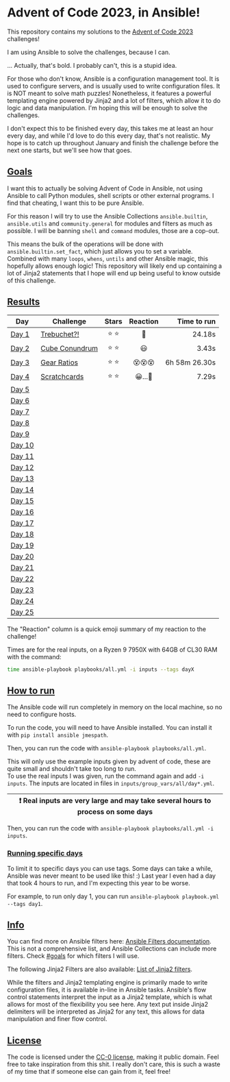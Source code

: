 Advent of Code 2023, in Ansible!
================================

This repository contains my solutions to the [Advent of Code 2023](https://adventofcode.com/2023) challenges!  

I am using Ansible to solve the challenges, because I can. 

... Actually, that's bold. I probably can't, this is a stupid idea.

For those who don't know, Ansible is a configuration management tool. It is used to configure servers, and is usually used to write configuration files. It is NOT meant to solve math puzzles!
Nonetheless, it features a powerful templating engine powered by Jinja2 and a lot of filters, which allow it to do logic and data manipulation. I'm hoping this will be enough to solve the challenges.

I don't expect this to be finished every day, this takes me at least an hour every day, and while I'd love to do this every day, that's not realistic. My hope is to catch up throughout January and finish the challenge before the next one starts, but we'll see how that goes.

## [Goals](#goals)
I want this to actually be solving Advent of Code in Ansible, not using Ansible to call Python modules, shell scripts or other external programs. I find that cheating, I want this to be pure Ansible.

For this reason I will try to use the Ansible Collections `ansible.builtin`, `ansible.utils` and `community.general` for modules and filters as much as possible. I will be banning `shell` and `command` modules, those are a cop-out.

This means the bulk of the operations will be done with `ansible.builtin.set_fact`, which just allows you to set a variable. Combined with many `loops`, `whens`, `untils` and other Ansible magic, this hopefully allows enough logic! This repository will likely end up containing a lot of Jinja2 statements that I hope will end up being useful to know outside of this challenge.

## [Results](#results)
Day | Challenge | Stars | Reaction | Time to run
----|------|:-----:|:---------:|-----------:
[Day 1](./roles/day1/tasks/main.yml) | [Trebuchet?!](https://adventofcode.com/2023/day/1) | ⭐ ⭐ | 🫠 | 24.18s
[Day 2](./roles/day2/tasks/main.yml) | [Cube Conundrum](https://adventofcode.com/2023/day/2) | ⭐ ⭐ | 😃 | 3.43s
[Day 3](./roles/day3/tasks/main.yml) | [Gear Ratios](https://adventofcode.com/2023/day/3) | ⭐ ⭐ | 😵😵😵 | 6h 58m 26.30s
[Day 4](./roles/day4/tasks/main.yml) | [Scratchcards](https://adventofcode.com/2023/day/4) | ⭐ ⭐ | 😀...🤯 | 7.29s
[Day 5](./roles/day5/tasks/main.yml) | [](https://adventofcode.com/2023/day/5) | | |
[Day 6](./roles/day6/tasks/main.yml) | [](https://adventofcode.com/2023/day/6) | | |
[Day 7](./roles/day7/tasks/main.yml) | [](https://adventofcode.com/2023/day/7) | | |
[Day 8](./roles/day8/tasks/main.yml) | [](https://adventofcode.com/2023/day/8) | | |
[Day 9](./roles/day9/tasks/main.yml) | [](https://adventofcode.com/2023/day/9) | | |
[Day 10](./roles/day10/tasks/main.yml) | [](https://adventofcode.com/2023/day/10) | | |
[Day 11](./roles/day11/tasks/main.yml) | [](https://adventofcode.com/2023/day/11) | | |
[Day 12](./roles/day12/tasks/main.yml) | [](https://adventofcode.com/2023/day/12) | | |
[Day 13](./roles/day13/tasks/main.yml) | [](https://adventofcode.com/2023/day/13) | | |
[Day 14](./roles/day14/tasks/main.yml) | [](https://adventofcode.com/2023/day/14) | | |
[Day 15](./roles/day15/tasks/main.yml) | [](https://adventofcode.com/2023/day/15) | | |
[Day 16](./roles/day16/tasks/main.yml) | [](https://adventofcode.com/2023/day/16) | | |
[Day 17](./roles/day17/tasks/main.yml) | [](https://adventofcode.com/2023/day/17) | | |
[Day 18](./roles/day18/tasks/main.yml) | [](https://adventofcode.com/2023/day/18) | | |
[Day 19](./roles/day19/tasks/main.yml) | [](https://adventofcode.com/2023/day/19) | | |
[Day 20](./roles/day20/tasks/main.yml) | [](https://adventofcode.com/2023/day/20) | | |
[Day 21](./roles/day21/tasks/main.yml) | [](https://adventofcode.com/2023/day/21) | | |
[Day 22](./roles/day22/tasks/main.yml) | [](https://adventofcode.com/2023/day/22) | | |
[Day 23](./roles/day23/tasks/main.yml) | [](https://adventofcode.com/2023/day/23) | | |
[Day 24](./roles/day24/tasks/main.yml) | [](https://adventofcode.com/2023/day/24) | | |
[Day 25](./roles/day25/tasks/main.yml) | [](https://adventofcode.com/2023/day/25) | | |

The "Reaction" column is a quick emoji summary of my reaction to the challenge!

Times are for the real inputs, on a Ryzen 9 7950X with 64GB of CL30 RAM with the command:
```bash
time ansible-playbook playbooks/all.yml -i inputs --tags dayX
```

## [How to run](#how-to-run)
The Ansible code will run completely in memory on the local machine, so no need to configure hosts.  

To run the code, you will need to have Ansible installed. You can install it with `pip install ansible jmespath`.  

Then, you can run the code with `ansible-playbook playbooks/all.yml`.  

This will only use the example inputs given by advent of code, these are quite small and shouldn't take too long to run.  
To use the real inputs I was given, run the command again and add `-i inputs`. The inputs are located in files in `inputs/group_vars/all/day*.yml`.  

| :exclamation:  Real inputs are very large and may take several hours to process on some days  |
|-----------------------------------------------------------------------------------------------|

Then, you can run the code with `ansible-playbook playbooks/all.yml -i inputs`.  

### [Running specific days](#running-specific-days)
To limit it to specific days you can use tags. Some days can take a while, Ansible was never meant to be used like this! :​)
Last year I even had a day that took 4 hours to run, and I'm expecting this year to be worse.

For example, to run only day 1, you can run `ansible-playbook playbook.yml --tags day1`.  

## [Info](#info)
You can find more on Ansible filters here: [Ansible Filters documentation](https://docs.ansible.com/ansible/latest/user_guide/playbooks_filters.html).  
This is not a comprehensive list, and Ansible Collections can include more filters. Check [#goals](#goals) for which filters I will use.  

The following Jinja2 Filters are also available: [List of Jinja2 filters](https://jinja.palletsprojects.com/en/3.1.x/templates/#list-of-builtin-filters).  

While the filters and Jinja2 templating engine is primarily made to write configuration files, it is available in-line in Ansible tasks. Ansible's flow control statements interpret the input as a Jinja2 template, which is what allows for most of the flexibility you see here. Any text put inside Jinja2 delimiters will be interpreted as Jinja2 for any text, this allows for data manipulation and finer flow control.  

## [License](#license)
The code is licensed under the [CC-0 license](./LICENSE), making it public domain. Feel free to take inspiration from this shit. I really don't care, this is such a waste of my time that if someone else can gain from it, feel free!
